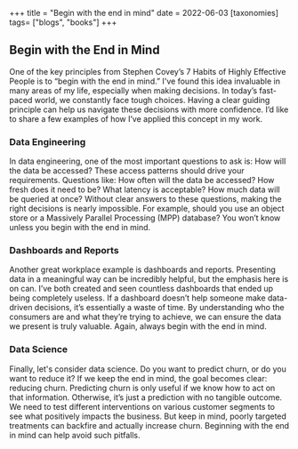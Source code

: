 +++
title = "Begin with the end in mind"
date = 2022-06-03
[taxonomies]
tags= ["blogs", "books"]
+++

## Begin with the End in Mind
One of the key principles from Stephen Covey’s 7 Habits of Highly Effective People is to “begin with the end in mind.” I've found this idea invaluable in many areas of my life, especially when making decisions. In today’s fast-paced world, we constantly face tough choices. Having a clear guiding principle can help us navigate these decisions with more confidence. I’d like to share a few examples of how I’ve applied this concept in my work.

### Data Engineering
In data engineering, one of the most important questions to ask is: How will the data be accessed? These access patterns should drive your requirements. Questions like: How often will the data be accessed? How fresh does it need to be? What latency is acceptable? How much data will be queried at once? Without clear answers to these questions, making the right decisions is nearly impossible. For example, should you use an object store or a Massively Parallel Processing (MPP) database? You won’t know unless you begin with the end in mind.

### Dashboards and Reports
Another great workplace example is dashboards and reports. Presenting data in a meaningful way can be incredibly helpful, but the emphasis here is on can. I’ve both created and seen countless dashboards that ended up being completely useless. If a dashboard doesn’t help someone make data-driven decisions, it’s essentially a waste of time. By understanding who the consumers are and what they’re trying to achieve, we can ensure the data we present is truly valuable. Again, always begin with the end in mind.

### Data Science
Finally, let's consider data science. Do you want to predict churn, or do you want to reduce it? If we keep the end in mind, the goal becomes clear: reducing churn. Predicting churn is only useful if we know how to act on that information. Otherwise, it’s just a prediction with no tangible outcome. We need to test different interventions on various customer segments to see what positively impacts the business. But keep in mind, poorly targeted treatments can backfire and actually increase churn. Beginning with the end in mind can help avoid such pitfalls.

